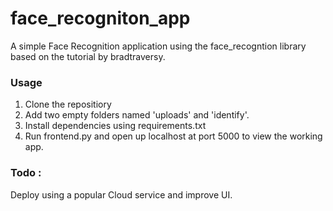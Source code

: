 # face_recogniton_app

A simple Face Recognition application using the face_recogntion library based on the tutorial by bradtraversy.

### Usage
1. Clone the repositiory 
2. Add two empty folders named 'uploads' and 'identify'.
3. Install dependencies using requirements.txt
4. Run frontend.py and open up localhost at port 5000 to view the working app. 

### Todo :
Deploy using a popular Cloud service and improve UI.
